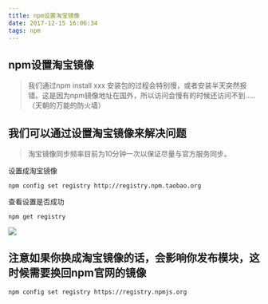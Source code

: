 ```yaml
---
title: npm设置淘宝镜像
date: 2017-12-15 16:06:34
tags: npm
---
```

## npm设置淘宝镜像

> 我们通过npm install xxx 安装包的过程会特别慢，或者安装半天突然报错。这是因为npm镜像地址在国外，所以访问会慢有的时候还访问不到.....（天朝的万能的防火墙）

<!--more-->

## 我们可以通过设置淘宝镜像来解决问题

> 淘宝镜像同步频率目前为10分钟一次以保证尽量与官方服务同步。

设置成淘宝镜像

```
npm config set registry http://registry.npm.taobao.org
```

查看设置是否成功

```
npm get registry 
```
![](http://hexo-1252491761.file.myqcloud.com/npm%E8%AE%BE%E7%BD%AE%E6%B7%98%E5%AE%9D%E9%95%9C%E5%83%8F/20171215161837.png)

## 注意如果你换成淘宝镜像的话，会影响你发布模块，这时候需要换回npm官网的镜像

```
npm config set registry https://registry.npmjs.org
```